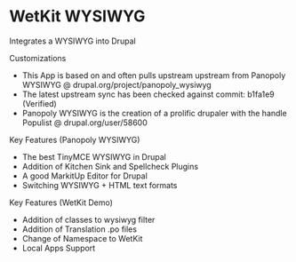 WetKit WYSIWYG
================
Integrates a WYSIWYG into Drupal

Customizations
* This App is based on and often pulls upstream upstream from Panopoly WYSIWYG @ drupal.org/project/panopoly_wysiwyg
* The latest upstream sync has been checked against commit: b1fa1e9 (Verified)
* Panopoly WYSIWYG is the creation of a prolific drupaler with the handle Populist @ drupal.org/user/58600

Key Features (Panopoly WYSIWYG)
* The best TinyMCE WYSIWYG in Drupal
* Addition of Kitchen Sink and Spellcheck Plugins
* A good MarkitUp Editor for Drupal
* Switching WYSIWYG + HTML text formats

Key Features (WetKit Demo)
* Addition of classes to wysiwyg filter
* Addition of Translation .po files
* Change of Namespace to WetKit
* Local Apps Support